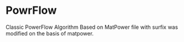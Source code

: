 # PowrFlow
Classic PowerFlow Algorithm Based on MatPower
file with surfix was modified on the basis of matpower.
